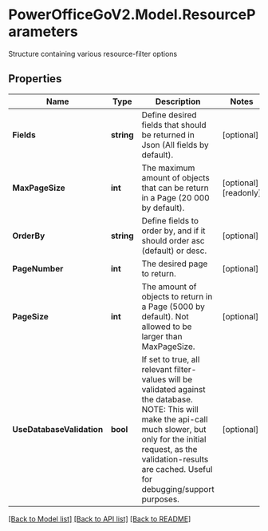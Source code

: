 # PowerOfficeGoV2.Model.ResourceParameters
Structure containing various resource-filter options

## Properties

Name | Type | Description | Notes
------------ | ------------- | ------------- | -------------
**Fields** | **string** | Define desired fields that should be returned in Json (All fields by default). | [optional] 
**MaxPageSize** | **int** | The maximum amount of objects that can be return in a Page (20 000 by default). | [optional] [readonly] 
**OrderBy** | **string** | Define fields to order by, and if it should order asc (default) or desc. | [optional] 
**PageNumber** | **int** | The desired page to return. | [optional] 
**PageSize** | **int** | The amount of objects to return in a Page (5000 by default). Not allowed to be larger than MaxPageSize. | [optional] 
**UseDatabaseValidation** | **bool** | If set to true, all relevant filter-values will be validated against the database. NOTE: This will make the api-call much slower, but only for the initial request, as the validation-results are cached. Useful for debugging/support purposes. | [optional] 

[[Back to Model list]](../../README.md#documentation-for-models) [[Back to API list]](../../README.md#documentation-for-api-endpoints) [[Back to README]](../../README.md)

